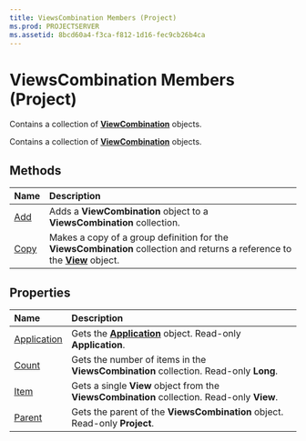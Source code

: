```yaml
---
title: ViewsCombination Members (Project)
ms.prod: PROJECTSERVER
ms.assetid: 8bcd60a4-f3ca-f812-1d16-fec9cb26b4ca
---
```



# ViewsCombination Members (Project)
Contains a collection of  **[ViewCombination](viewcombination-object-project.md)** objects.

Contains a collection of  **[ViewCombination](viewcombination-object-project.md)** objects.


## Methods



|**Name**|**Description**|
|:-----|:-----|
|[Add](viewscombination-add-method-project.md)|Adds a  **ViewCombination** object to a **ViewsCombination** collection.|
|[Copy](viewscombination-copy-method-project.md)|Makes a copy of a group definition for the  **ViewsCombination** collection and returns a reference to the **[View](view-object-project.md)** object.|

## Properties



|**Name**|**Description**|
|:-----|:-----|
|[Application](viewscombination-application-property-project.md)|Gets the  **[Application](application-object-project.md)** object. Read-only **Application**.|
|[Count](viewscombination-count-property-project.md)|Gets the number of items in the  **ViewsCombination** collection. Read-only **Long**.|
|[Item](viewscombination-item-property-project.md)|Gets a single  **View** object from the **ViewsCombination** collection. Read-only **View**.|
|[Parent](viewscombination-parent-property-project.md)|Gets the parent of the  **ViewsCombination** object. Read-only **Project**.|


